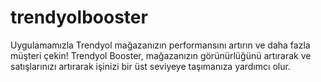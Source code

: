 # trendyolbooster
Uygulamamızla Trendyol mağazanızın performansını artırın ve daha fazla müşteri çekin! Trendyol Booster, mağazanızın görünürlüğünü artırarak ve satışlarınızı artırarak işinizi bir üst seviyeye taşımanıza yardımcı olur.
